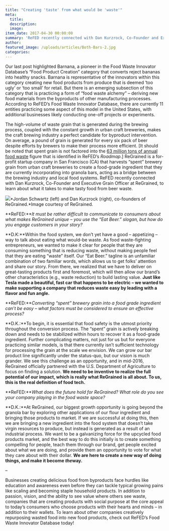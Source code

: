 ```yaml
---
title: "Creating 'taste' from what would be 'waste'"
meta:
  title:
  description:
  image:
item_date: 2017-04-30 00:00:00
summary: 'ReFED recently connected with Dan Kurzrock, Co-Founder and Executive Grain Officer at ReGrained, to learn about what it takes to make tasty food from beer waste.'
author:
featured_image: /uploads/articles/Both-Bars-2.jpg
categories:
---
```



Our last post highlighted Barnana, a pioneer in the Food Waste Innovator Database’s “Food Product Creation” category that converts reject bananas into healthy snacks. Barnana is representative of the innovators within this category creating new food products from produce that is deemed ‘too ugly’ or ‘too small’ for retail. But there is an emerging subsection of this category that is practicing a form of “food waste alchemy” – deriving new food materials from the byproducts of other manufacturing processes. According to ReFED’s Food Waste Innovator Database, there are currently 11 entities practicing some aspect of this model in the United States, with additional businesses likely conducting one-off projects or experiments.

The high-volume of waste grain that is generated during the brewing process, coupled with the constant growth in urban craft breweries, makes the craft brewing industry a perfect candidate for byproduct intervention. On average, a pound of grain is generated for every six pack of beer despite efforts by brewers to make their process more efficient. [It should be noted that spent grain is not factored into the [63 million tons of annual food waste](http://refed.com/?sort=economic-value-per-ton) figure that is identified in ReFED’s *Roadmap*.] ReGrained is a for-profit startup company in San Francisco (CA) that harvests “spent” brewery grain from urban craft breweries to create a food-grade ingredient that they are currently incorporating into granola bars, acting as a bridge between the brewing industry and local food systems. ReFED recently connected with Dan Kurzrock, Co-Founder and Executive Grain Officer at ReGrained, to learn about what it takes to make tasty food from beer waste.

![](/uploads/articles/versions/holding-bars1---x----6000-4000x---.jpg)*Jordan Schwartz (left) and Dan Kurzrock (right), co-founders of ReGrained.*Image courtesy of ReGrained.

**ReFED:***It must be rather difficult to communicate to consumers about what makes ReGrained unique – you use the “Eat Beer.” slogan, but how do you engage customers in your story?*

**D.K:**Within the food system, we don’t yet have a good – appetizing – way to talk about eating what would-be waste. As food waste-fighting entrepreneurs, we wanted to make it clear for people that they are consuming something that is reducing waste, without making people feel that they are eating “waste” itself. Our “Eat Beer.” tagline is an unfamiliar combination of two familiar words, which allows us to get folks’ attention and share our story. From there, we realized that we have to deliver on great-tasting products first and foremost, which will then allow our brand’s other characteristics (e.g., waste reduction) to build lasting value. **Just like Tesla made a beautiful, fast car that happens to be electric – we wanted to make supporting a company that reduces waste easy by leading with a flavor and fun angle.**

**ReFED:***Converting “spent” brewery grain into a food grade ingredient can’t be easy – what factors must be considered to ensure an effective process?*

**D.K.:**To begin, it is essential that food safety is the utmost priority throughout the conversion process. The “spent” grain is actively breaking down and needs to be stabilized within hours to recover it as a food-grade ingredient. Further complicating matters, not just for us but for everyone practicing similar models, is that there currently isn’t sufficient technology for processing the grain at the scale we envision. We can grow our bar product line significantly under the status-quo, but our vision is much grander. We see this challenge as an opportunity, and in mid-2016, ReGrained officially partnered with the U.S. Department of Agriculture to focus on finding a solution. **We need to be inventive to realize the full potential of our impact, which is really what ReGrained is all about. To us, this is the real definition of food tech.**

**ReFED:***What does the future hold for ReGrained? What role do you see your company playing in the food waste space?*

**D.K.:**At ReGrained, our biggest growth opportunity is going beyond the granola bar by exploring other applications of our flour ingredient and bringing those products to market. If we are successful at doing this, then we are bringing a new ingredient into the food system that doesn’t take virgin resources to produce, but instead is generated as a result of an industrial process. We want to be a galvanizing force for the upcycled food products market, and the best way to do this initially is to create something compelling for people, teach them through our brand, get people excited about what we are doing, and provide them an opportunity to vote for what they care about with their dollar. **We are here to create a new way of doing things, and make it become *the*way.**

–

Businesses creating delicious food from byproducts face hurdles like education and awareness even before they can tackle typical growing pains like scaling and becoming staple household products. In addition to passion, vision, and the ability to see value where others see waste, companies that are creating products with social purpose at the core appeal to today’s consumers who choose products with their hearts and minds – in addition to their wallets. To learn about other companies creatively repurposing wasted food into new food products, check out ReFED’s Food Waste Innovator Database today!